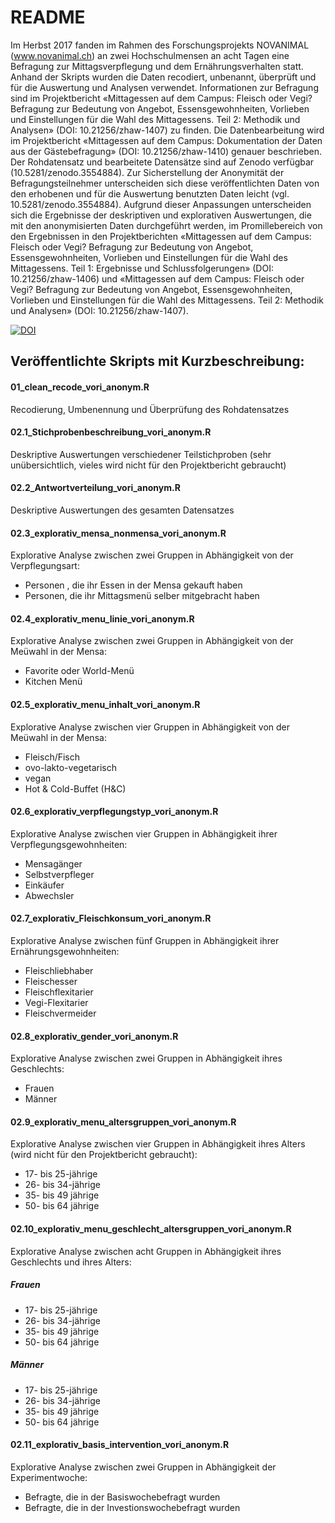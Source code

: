# README  
Im Herbst 2017 fanden im Rahmen des Forschungsprojekts NOVANIMAL (www.novanimal.ch) an zwei Hochschulmensen an acht Tagen eine Befragung zur Mittagsverpflegung und dem Ernährungsverhalten statt.
Anhand der Skripts wurden die Daten recodiert, unbenannt, überprüft und für die Auswertung und Analysen verwendet. 
Informationen zur Befragung sind im Projektbericht «Mittagessen auf dem Campus: Fleisch oder Vegi? Befragung zur Bedeutung von Angebot, Essensgewohnheiten, Vorlieben und Einstellungen für die Wahl des Mittagessens. Teil 2: Methodik und Analysen» (DOI: 10.21256/zhaw-1407) zu finden.
Die Datenbearbeitung wird im Projektbericht «Mittagessen auf dem Campus: Dokumentation der Daten aus der Gästebefragung»  (DOI: 10.21256/zhaw-1410) genauer beschrieben.
Der Rohdatensatz und bearbeitete Datensätze sind auf Zenodo verfügbar (10.5281/zenodo.3554884). Zur Sicherstellung der Anonymität der Befragungsteilnehmer unterscheiden sich diese veröffentlichten Daten von den erhobenen und für die Auswertung benutzten Daten leicht (vgl. 10.5281/zenodo.3554884). Aufgrund dieser Anpassungen unterscheiden sich die Ergebnisse der deskriptiven und explorativen Auswertungen, die mit den anonymisierten Daten durchgeführt werden, im Promillebereich von den Ergebnissen in den Projektberichten «Mittagessen auf dem Campus: Fleisch oder Vegi? Befragung zur Bedeutung von Angebot, Essensgewohnheiten, Vorlieben und Einstellungen für die Wahl des Mittagessens. Teil 1: Ergebnisse und Schlussfolgerungen» (DOI: 10.21256/zhaw-1406) und «Mittagessen auf dem Campus: Fleisch oder Vegi? Befragung zur Bedeutung von Angebot, Essensgewohnheiten, Vorlieben und Einstellungen für die Wahl des Mittagessens. Teil 2: Methodik und Analysen» (DOI: 10.21256/zhaw-1407). 

[![DOI](https://zenodo.org/badge/255553273.svg)](https://zenodo.org/badge/latestdoi/255553273)


## Veröffentlichte Skripts mit Kurzbeschreibung:

#### 01_clean_recode_vori_anonym.R
Recodierung, Umbenennung und Überprüfung des Rohdatensatzes

#### 02.1_Stichprobenbeschreibung_vori_anonym.R
Deskriptive Auswertungen verschiedener Teilstichproben (sehr unübersichtlich, vieles wird nicht für den Projektbericht gebraucht)

#### 02.2_Antwortverteilung_vori_anonym.R
Deskriptive Auswertungen des gesamten Datensatzes

#### 02.3_explorativ_mensa_nonmensa_vori_anonym.R
Explorative Analyse zwischen zwei Gruppen in Abhängigkeit von der Verpflegungsart:
- Personen , die ihr Essen in der Mensa gekauft haben 
- Personen, die ihr Mittagsmenü selber mitgebracht haben

#### 02.4_explorativ_menu_linie_vori_anonym.R
Explorative Analyse zwischen zwei Gruppen in Abhängigkeit von der Meüwahl in der Mensa:
- Favorite oder World-Menü
- Kitchen Menü

#### 02.5_explorativ_menu_inhalt_vori_anonym.R
Explorative Analyse zwischen vier Gruppen in Abhängigkeit von der Meüwahl in der Mensa: 
- Fleisch/Fisch 
- ovo-lakto-vegetarisch
- vegan 
- Hot & Cold-Buffet (H&C)

#### 02.6_explorativ_verpflegungstyp_vori_anonym.R
Explorative Analyse zwischen vier Gruppen in Abhängigkeit ihrer Verpflegungsgewohnheiten:
- Mensagänger
- Selbstverpfleger
- Einkäufer
- Abwechsler

#### 02.7_explorativ_Fleischkonsum_vori_anonym.R
Explorative Analyse zwischen fünf Gruppen in Abhängigkeit ihrer Ernährungsgewohnheiten:
- Fleischliebhaber
- Fleischesser
- Fleischflexitarier
- Vegi-Flexitarier
- Fleischvermeider

#### 02.8_explorativ_gender_vori_anonym.R
Explorative Analyse zwischen zwei Gruppen in Abhängigkeit ihres Geschlechts:
- Frauen
- Männer

#### 02.9_explorativ_menu_altersgruppen_vori_anonym.R
Explorative Analyse zwischen vier Gruppen in Abhängigkeit ihres Alters (wird nicht für den Projektbericht gebraucht):
- 17- bis 25-jährige
- 26- bis 34-jährige
- 35- bis 49 jährige
- 50- bis 64 jährige

#### 02.10_explorativ_menu_geschlecht_altersgruppen_vori_anonym.R
Explorative Analyse zwischen acht Gruppen in Abhängigkeit ihres Geschlechts und ihres Alters:
##### Frauen
- 17- bis 25-jährige
- 26- bis 34-jährige
- 35- bis 49 jährige
- 50- bis 64 jährige
##### Männer
- 17- bis 25-jährige
- 26- bis 34-jährige
- 35- bis 49 jährige
- 50- bis 64 jährige

#### 02.11_explorativ_basis_intervention_vori_anonym.R
Explorative Analyse zwischen zwei Gruppen in Abhängigkeit der Experimentwoche:
- Befragte, die in der Basiswochebefragt wurden
- Befragte, die in der Investionswochebefragt wurden

